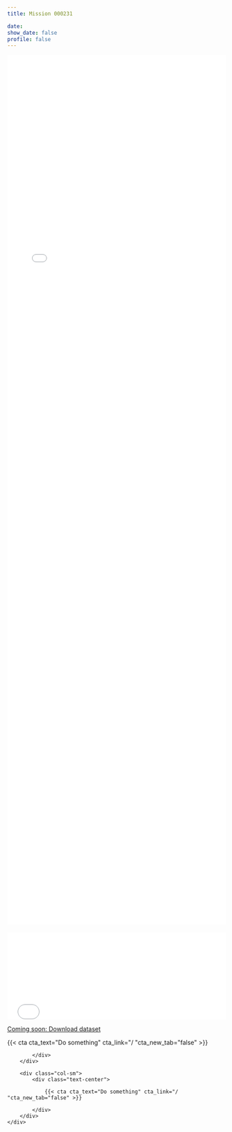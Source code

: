 ```yaml
---
title: Mission 000231

date:
show_date: false
profile: false
---
```


<p style="color: red; line-height: 125%;"></p>

<iframe src="/curation-mission-details-maps/000231.html" frameborder="0" scrolling="yes" seamless="seamless" style="display:block; width:100%; height:50vh; background: rgba(0,0,0,0);" class="tester"></iframe>

<br>

<iframe src="/curation-mission-details-datatables/000231.html" onload='javascript:(function(o){o.style.height=o.contentWindow.document.body.scrollHeight+"px";}(this));' style="height:200px;width:100%;border:none;overflow:hidden;padding:0;"></iframe>

[Coming soon: Download dataset](#)

<div class="container">
    <div class="row">
        <div class="col-sm">
            <div class="text-center">
                <!-- Need to escape the Jinjar render, so pass the CTA shortcode as a jinjar string expression, which Jinjar will output into what is ready by Hugo -->
                {{< cta cta_text="Do something" cta_link="/ "cta_new_tab="false" >}}
                        
            </div>
        </div>

        <div class="col-sm">
            <div class="text-center">

                {{< cta cta_text="Do something" cta_link="/ "cta_new_tab="false" >}}

            </div>
        </div>
    </div>
</div>

<!-- Script to make the datatable the height to fit the data -->
<script type="application/javascript">
    var iframe = document.getElementById("myIframe");
 
    iframe.onload = function(){
    iframe.contentWindow.document.body.scrollHeight + 'px';
    }
</script>
